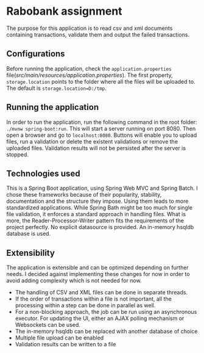 # Rabobank assignment
The purpose for this application is to read csv and xml documents containing transactions, validate them and output the failed transactions.

## Configurations
Before running the application, check the `application.properties` file(_src/main/resources/application.properties_).
The first property, `storage.location` points to the folder where all the files will be uploaded to. The default is `storage.location=D:/tmp`.

## Running the application
In order to run the application, run the following command in the root folder: `./mvnw spring-boot:run`.
This will start a server running on port 8080. Then open a browser and go to `localhost:8080`.
Buttons will enable you to upload files, run a validation or delete the existent validations or remove the uploaded files.
Validation results will not be persisted after the server is stopped.

## Technologies used
This is a Spring Boot application, using Spring Web MVC and Spring Batch.
I chose these frameworks because of their popularity, stability, documentation and the structure they impose. Using them leads to more standardized applications.
While Spring Bath might be too much for single file validation, it enforces a standard approach in handling files. What is more, the Reader-Processor-Writer pattern fits the requirements of the project perfectly.
No explicit datasource is provided. An in-memory hsqldb database is used.

## Extensibility
The application is extensible and can be optimized depending on further needs. I decided against implementing these changes for now in order to avoid adding complexity which is not needed for now.
* The handling of CSV and XML files can be done in separate threads.
* If the order of transactions within a file is not important, all the processing within a step can be done in parallel as well.
* For a non-blocking approach, the job can be run using an asynchronous executor. For updating the UI, either an AJAX polling mechanism or Websockets can be used.
* The in-memory hsqldb can be replaced with another database of choice
* Multiple file upload can be enabled
* Validation results can be written to a file